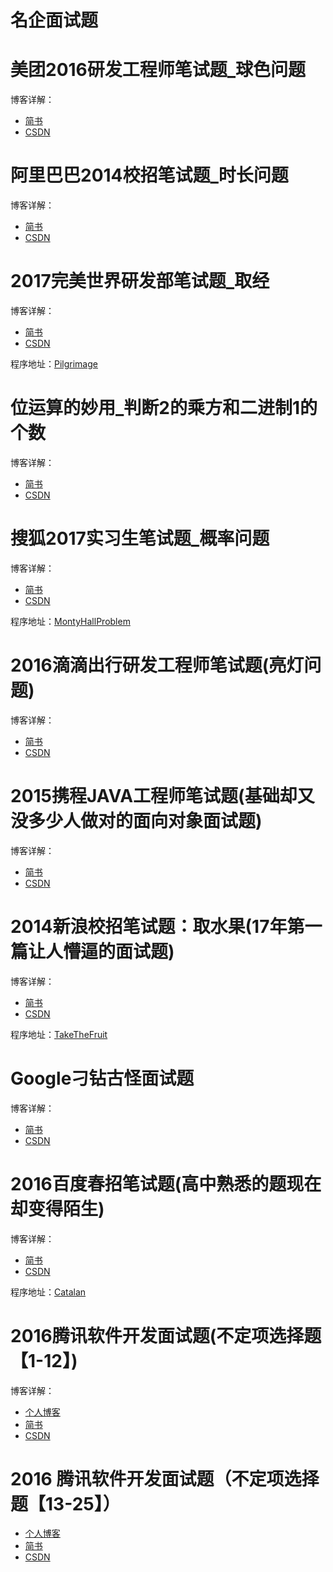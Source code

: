 # 名企面试题 #

# 美团2016研发工程师笔试题_球色问题 #

博客详解：

* [简书](http://www.jianshu.com/p/26907687222d)  
* [CSDN](http://blog.csdn.net/two_water/article/details/52747052)


# 阿里巴巴2014校招笔试题_时长问题 #

博客详解：

* [简书](http://www.jianshu.com/p/569102c58a64)  
* [CSDN](http://blog.csdn.net/two_water/article/details/52750848)

# 2017完美世界研发部笔试题_取经 #

博客详解：

* [简书](http://www.jianshu.com/p/e497ba9b27bb) 
* [CSDN](http://blog.csdn.net/two_water/article/details/52590899)

程序地址：[Pilgrimage](https://github.com/TwoWater/Interview/blob/master/Interview/src/com/liangdianshui/Pilgrimage.java)

# 位运算的妙用_判断2的乘方和二进制1的个数 #

博客详解：

* [简书](http://www.jianshu.com/p/d8a0c6299dab)
* [CSDN](http://blog.csdn.net/two_water/article/details/53292361)

# 搜狐2017实习生笔试题_概率问题 #

博客详解：

* [简书](http://www.jianshu.com/p/a84a364e9820)
* [CSDN](http://blog.csdn.net/two_water/article/details/53581978)

程序地址：[MontyHallProblem](https://github.com/TwoWater/Interview/blob/master/Interview/src/com/liangdianshui/MontyHallProblem.java)

# 2016滴滴出行研发工程师笔试题(亮灯问题) #

博客详解：

* [简书](http://www.jianshu.com/p/d83a436a76e4)
* [CSDN](http://blog.csdn.net/two_water/article/details/53795214)

# 2015携程JAVA工程师笔试题(基础却又没多少人做对的面向对象面试题) #

博客详解：

* [简书](http://www.jianshu.com/p/39f91f3fba32)
* [CSDN](http://blog.csdn.net/two_water/article/details/53891952)


# 2014新浪校招笔试题：取水果(17年第一篇让人懵逼的面试题) #

博客详解：

* [简书](http://www.jianshu.com/p/c7d18ec38aa9)
* [CSDN](http://blog.csdn.net/two_water/article/details/54264594)

程序地址：[TakeTheFruit](https://github.com/TwoWater/Interview/blob/master/Interview/src/com/liangdianshui/TakeTheFruit.java)

# Google刁钻古怪面试题 #

博客详解：

* [简书](http://www.jianshu.com/p/510fbaab7c8f)
* [CSDN](http://blog.csdn.net/two_water/article/details/54430266)

# 2016百度春招笔试题(高中熟悉的题现在却变得陌生) #

博客详解：

* [简书](http://www.jianshu.com/p/8baa5f7fa8e2)
* [CSDN](http://blog.csdn.net/two_water/article/details/54627547)

程序地址：[Catalan](https://github.com/TwoWater/Interview/blob/master/Interview/src/com/liangdianshui/Catalan.java)


# 2016腾讯软件开发面试题(不定项选择题【1-12】) #

博客详解：

* [个人博客](http://twowater.com.cn/2017/03/13/2016%E8%85%BE%E8%AE%AF%E8%BD%AF%E4%BB%B6%E5%BC%80%E5%8F%91%E9%9D%A2%E8%AF%95%E9%A2%98(%E4%B8%8D%E5%AE%9A%E9%A1%B9%E9%80%89%E6%8B%A9%E9%A2%98-1-12-)/)
* [简书](http://www.jianshu.com/p/6fca31e1017d)
* [CSDN](http://blog.csdn.net/two_water/article/details/54755709)

# 2016 腾讯软件开发面试题（不定项选择题【13-25】） #

* [个人博客](http://twowater.com.cn/2017/03/13/2016%E8%85%BE%E8%AE%AF%E8%BD%AF%E4%BB%B6%E5%BC%80%E5%8F%91%E9%9D%A2%E8%AF%95%E9%A2%98(%E4%B8%8D%E5%AE%9A%E9%A1%B9%E9%80%89%E6%8B%A9%E9%A2%98-13-25-)/)
* [简书](http://www.jianshu.com/p/8baa5f7fa8e2)
* [CSDN](http://blog.csdn.net/two_water/article/details/55071376)